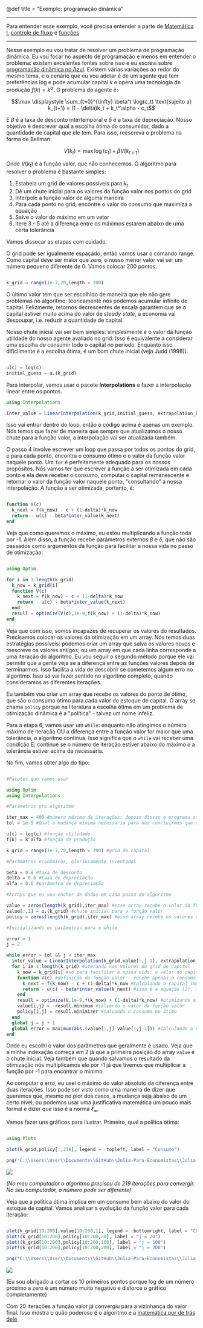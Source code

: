 @def title = "Exemplo: programação dinâmica"

-----

Para entender esse exemplo, você precisa entender a parte de [Matemática I](/pub/mat.html), [controle de fluxo](/pub/Controledefluxo.html) e [funções](/pub/foos.html)

----

Nesse exemplo eu vou tratar de resolver um problema de programação dinâmica. Eu vou focar no aspecto de programação e menos em entender o problema: existem excelentes fontes sobre isso e eu escrevi sobre [programação dinâmica no Azul](https://azul.netlify.com/2018/09/08/programacao-dinamica-i/). Existem várias variações ao redor do mesmo tema, e o cenário que eu vou adotar é de um agente que tem preferências log e pode acumular capital $k$ e opera uma tecnologia de produção $f(k)=k^\alpha$. O problema do agente é:

$$\max \displaystyle \sum_{t=0}^{\infty} \beta^t \log(c_t) \text{sujeito a} k_{t+1} = (1 - \delta)k_t + k_t^\alpha - c_t$$

E $\beta$ é a taxa de desconto intertemporal e $\delta$ é a taxa de depreciação. Nosso objetivo é descrever qual a escolha ótima do consumidor, dado a quantidade de capital que ele tem. Para isso, reescreva o problema na forma de Bellman:

$$V(k_t) = \max \log(c_t) + \beta V(k_{t+1})$$

Onde $V(k_t)$ é a função valor, que não conhecemos. O algoritmo para resolver o problema é bastante simples:

1. Estabela um grid de valores possíveis para $k_t$
2. Dê um chute inicial para os valores da função valor nos pontos do grid
3. Interpole a função valor de alguma maneira
4. Para cada ponto no grid, encontre o valor do consumo que maximiza a equação
5. Salve o valor do máximo em um vetor
6. Itere 3 - 5 até a diferença entre os máximos estarem abaixo de uma certa tolerância

Vamos dissecar as etapas com cuidado.

O grid pode ser igualmente espaçado, então vamos usar o comando range. Como capital deve ser maior que zero, o nosso menor valor vai ser um número pequeno diferente de 0. Vamos colocar 200 pontos.

```julia

k_grid = range(1e-7,20,length = 200)
```

O último valor tem que ser escolhido de maneira que ele não gere problemas no algoritmo: teoricamente nós podemos acumular infinito de capital. Felizmente, retornos decrescentes de escala garantem que se o capital estiver muito acima do valor de _steady state_, a economia vai despoupar, i.e. reduzir a quantidade de capital.

Nosso chute inicial vai ser bem simples: simplesmente é o valor da função utilidade do nosso agente avaliado no grid. Isso é equivalente a considerar uma escolha de consumir todo o capital no período. Enquanto isso dificilmente é a escolha ótima, é um bom chute inicial (veja Judd (1998)).

```julia

u(c) = log(c)
initial_guess = u.(k_grid)
```

Para interpolar, vamos usar o pacote **Interpolations** e fazer a interpolação linear entre os pontos.

```julia
using Interpolations

inter_value = LinearInterpolation(k_grid,initial_guess, extrapolation_bc = Interpolations.Flat())
```

Isso vai entrar dentro do loop, então o código acima é apenas um exemplo. Nós temos que fazer de maneira que sempre que atualizamos o nosso chute para a função valor, a interpolação vai ser atualizada também.

O passo 4 involve escrever um loop que passa por todos os pontos do grid, e para cada ponto, encontra o consumo ótimo e o valor da função valor naquele ponto. Um `for` é perfeitamente adequado para os nossos propósitos. Nós vamos ter que escrever a função a ser otimizada em cada ponto e ela deve receber o consumo, computar o capital remanescente e retornar o valor da função valor naquele ponto, "consultando" a nossa interpolação. A função a ser otimizada, portanto, é:

```julia

function V(c)
  k_next = f(k_now) - c + (1-delta)*k_now
  return - u(c) - beta*inter_value(k_next)
end
```
Veja que como queremos o máximo, eu estou multiplicando a função toda por -1. Além disso, a função recebe parâmetros externos $\beta$ e $\delta$, que não são passados como argumentos da função para facilitar a nossa vida no passo de otimização:

```julia

using Optim

for i in 1:length(k_grid)
  k_now = k_grid[i]
  function V(c)
    k_next = f(k_now) - c + (1-delta)*k_now
    return - u(c) - beta*inter_value(k_next)
  end
  resull = optimize(V(c),1e-9,f(k_now) + (1-delta)*k_now)
end
```

Veja que com isso, somos incapazes de recuperar os valores do resultados. Precisamos colocar os valores da otimização em um array. Nós temos duas estratégias possíveis: podemos criar um array que salva os valores novos e reescreve os valores antigos; ou um array em que cada linha corresponde a uma iteração do algoritmo. Eu vou seguir o segundo método porque ele vai permitir que a gente veja se a diferença entre as funções valores depois de terminarmos. Isso facilita a vida de descobrir se cometemos algum erro no algoritmo. Isso só vai fazer sentido no algoritmo completo, quando consideramos as diferentes iterações.

Eu também vou criar um array que recebe os valores do ponto de ótimo, que são o consumo ótimo para cada valor do estoque de capital. O array se chama `policy` porque na literatura a escolha ótima em um problema de otimização dinâmica é a "política" - talvez um nome infeliz.

Para a etapa 6, vamos usar um `while`: enquanto não atingimos o número máximo de iteração OU a diferença entre a função valor for maior que uma tolerância, o algoritmo continua. Isso significa que o `while` vai receber uma condição E: continue se o número de iteração estiver abaixo do máximo _e_ a tolerância estiver acima da necessária.

No fim, vamos obter algo do tipo:

```julia

#Pacotes que vamos usar

using Optim
using Interpolations

#Parâmetros pro algoritmo

iter_max = 400 #número máximo de iterações: depois dissso o programa sai mesmo se não tiver convergência
tol = 1e-9 #Qual a mudança mínima necessária para nós concluirmos que convergiu? Colocamos 1e-9.

u(c) = log(c) #função utilidade
f(k) = k^alfa #função de produção

k_grid = range(1e-7,20,length = 200) #grid de capital

#Parâmetros econômicos, gloriosamente inventados

beta = 0.9 #taxa de desconto
delta = 0.6 #taxa de depreciação
alfa = 0.6 #parâmetro de depreciação

#Arrays que eu vou encher de dados em cada passo do algoritmo

value = zeros(length(k_grid),iter_max) #esse array recebe o valor da função valor
value[:,1] = u.(k_grid) #chute inicial para a função valor
policy = zeros(length(k_grid),iter_max) #esse array recebe os valores de consumo ótimos em cada passo do algoritmo

#Inicializando os parâmetros para o while

error = 1
j = 2

while error > tol && j < iter_max
  inter_value = LinearInterpolation(k_grid,value[:,j-1], extrapolation_bc = Interpolations.Flat()) #interpolação da função valor
  for i in 1:length(k_grid) #iterando nos valores do grid de capital
    k_now = k_grid[i] #só para facilitar a npssa vida: o valor do capital no loop é k_now. Desnecessário, mas deixa o código mais legível.
    function V(c) #definição da função valor - recebe apenas o consumo e calcula todo o resto
      k_next = f(k_now) - c + (1-delta)*k_now #calculando o capital implicado pela escolha de consumo hoje
      return - u(c) - beta*inter_value(k_next) #isso é a equação (2), multiplicada por -1
    end
    resull = optimize(V,1e-9,f(k_now) + (1-delta)*k_now) #otimizando a função valor
    value[i,j] = -resull.minimum #salvando o valor da função valor
    policy[i,j] = resull.minimizer #salvando o consumo no ótimo
  end
  global j = j + 1
  global error = maximum(abs.(value[:,j]-value[:,j-1])) #calculando o erro nessa iteração
end
```
Onde eu escolhi o valor dos parâmetros que geralmente é usado. Veja que a minha indexação começa em 2 já que a primeira posição do array `value` é o chute inicial. Veja também que quando salvamos o resultado da otimização nós multiplicamos ele por -1 já que tivemos que multiplicar a função por -1 para encontrar o mínimo.

Ao computar o erro, eu usei o máximo do valor absoluto da diferença entre duas iterações. Isso pode ser visto como uma maneira de dizer que queremos que, mesmo no pior dos casos, a mudança seja abaixo de um certo nível, ou podemos usar uma justificativa matemática um pouco mais formal e dizer que isso é a norma $\ell_{\infty}$.

Vamos fazer uns gráficos para ilustrar. Primeiro, qual a política ótima:

```julia

using Plots

plot(k_grid,policy[:,218], legend = :topleft, label = "Consumo")

png("C:\\Users\\User\\Documents\\GitHub\\Julia-Para-Economistas\\Julia Para Economistas\\src\\imagens\\policy_prog_dyn")
```
![](/src/imagens/policy_prog_dyn.png)

_(No meu computador o algoritmo precisou de 219 iterações para convergir. No seu computador, o número pode ser diferente)_

Veja que a política ótima implica em um consumo bem abaixo do valor do estoque de capital. Vamos analisar a evolução da função valor para cada iteração:

```julia

plot(k_grid[10:200],value[10:200,1], legend = :bottomright, label = "Chute Inicial")
plot!(k_grid[10:200],policy[10:200,20], label = "j = 20")
plot!(k_grid[10:200],policy[10:200,100], label = "j = 100")
plot!(k_grid[10:200],policy[10:200,200], label = "j = 200")

png("C:\\Users\\User\\Documents\\GitHub\\Julia-Para-Economistas\\Julia Para Economistas\\src\\imagens\\value_prog_dyn")
```

![](/src/imagens/value_prog_dyn.png)

(Eu sou obrigado a cortar os 10 primeiros pontos porque log de um número próximo a zero é um número muito negativo e distorce o gráfico completamente)

Com 20 iterações a função valor já convergiu para a vizinhança do valor final. Isso mostra o quão poderoso é o algoritmo e a [matemática por de trás dele](https://azul.netlify.com/2018/10/31/banach/)
